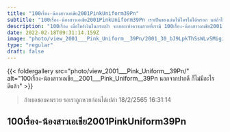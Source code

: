 ```yaml
---
title: "100เรื่อง-น้องสาวเอเชีย2001PinkUniform39Pn"
subtitle: "100เรื่อง-น้องสาวเอเชีย2001PinkUniform39Pn เราเป็นของเล่นให้ใครไม่ได้หรอก แต่ถ้าให้เป็นของกินพอได้อยู่"
description: "100เรื่อง เมื่อไหร่เงินในกระเป๋า จะเยอะเท่าความสวยที่เรามี 100เรื่อง-น้องสาวเอเชีย2001PinkUniform39Pn 18/2/2565 16:31:14"
date: 2022-02-18T09:31:14.159Z
image: "photo/view_2001___Pink_Uniform__39Pn/2001_30_bJ9LpkThSsWLvSMigigq.jpg"
type: "regular"
draft: false
---
```


{{< foldergallery src="photo/view_2001___Pink_Uniform__39Pn/" alt="100เรื่อง-น้องสาวเอเชีย__2001___Pink_Uniform__39Pn นอกจากปากดี ก็ไม่มีอะไรดีแล้ว" >}}


> ถ้าเธอชอบคนรวย รอเราถูกหวยก่อนได้เปล่า 18/2/2565 16:31:14

## 100เรื่อง-น้องสาวเอเชีย2001PinkUniform39Pn
